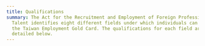 ```yaml
---
title: Qualifications
summary: The Act for the Recruitment and Employment of Foreign Professional
  Talent identifies eight different fields under which individuals can apply for
  the Taiwan Employment Gold Card. The qualifications for each field are
  detailed below.
---
```

<!-- This text will never be seen -->